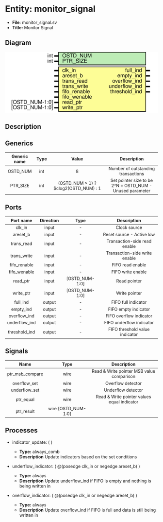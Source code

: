 
# Entity: monitor_signal 
- **File**: monitor_signal.sv
- **Title:**  Monitor Signal

## Diagram
![Diagram](monitor_signal.svg "Diagram")
## Description


## Generics

| Generic name | Type | Value                                 | Description                                              |
| :----------: | :--: | :-----------------------------------: | :------------------------------------------------------: |
| OSTD_NUM     | int  | 8                                     | Number of outstanding transactions                       |
| PTR_SIZE     | int  | (OSTD_NUM > 1) ? $clog2(OSTD_NUM) : 1 | Set pointer size to be 2^N = OSTD_NUM - Unused parameter |

## Ports

| Port name     | Direction | Type           | Description                    |
| :-----------: | :-------: | :------------: | :----------------------------: |
| clk_in        | input     |       -        | Clock source                   |
| areset_b      | input     |       -        | Reset source - Active low      |
| trans_read    | input     |       -        | Transaction-side read enable   |
| trans_write   | input     |       -        | Transaction-side write enable  |
| fifo_renable  | input     |       -        | FIFO read enable               |
| fifo_wenable  | input     |       -        | FIFO write enable              |
| read_ptr      | input     | [OSTD_NUM-1:0] | Read pointer                   |
| write_ptr     | input     | [OSTD_NUM-1:0] | Write pointer                  |
| full_ind      | output    |       -        | FIFO full indicator            |
| empty_ind     | output    |       -        | FIFO empty indicator           |
| overflow_ind  | output    |       -        | FIFO overflow indicator        |
| underflow_ind | output    |       -        | FIFO underflow indicator       |
| threshold_ind | output    |       -        | FIFO threshold value indicator |

## Signals

| Name            | Type                | Description                                 |
| :-------------: | :-----------------: | :-----------------------------------------: |
| ptr_msb_compare | wire                | Read & Write pointer MSB value comparison   |
| overflow_set    | wire                | Overflow detector                           |
| underflow_set   | wire                | Underflow detector                          |
| ptr_equal       | wire                | Read & Write pointer values equal indicator |
| ptr_result      | wire [OSTD_NUM-1:0] |                                             |

## Processes
- indicator_update: (  )
  - **Type:** always_comb
  - **Description**
  Update indicators based on the set conditions
 
- underflow_indicator: ( @(posedge clk_in or negedge areset_b) )
  - **Type:** always
  - **Description**
  Update underflow_ind if FIFO is empty and nothing is being written in
 
- overflow_indicator: ( @(posedge clk_in or negedge areset_b) )
  - **Type:** always
  - **Description**
  Update overflow_ind if FIFO is full and data is still being written in
 
